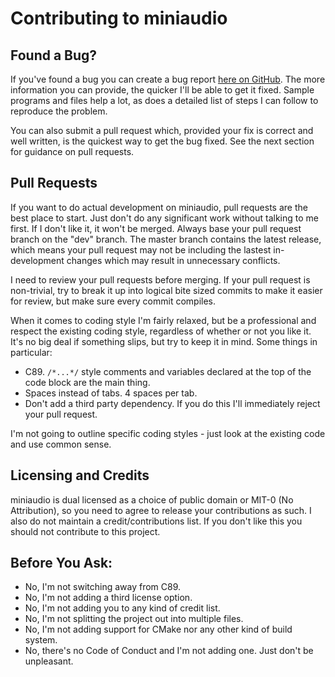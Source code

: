 Contributing to miniaudio
=========================

Found a Bug?
------------
If you've found a bug you can create a bug report [here on GitHub](https://github.com/dr-soft/miniaudio/issues).
The more information you can provide, the quicker I'll be able to get it fixed. Sample programs and files help a
lot, as does a detailed list of steps I can follow to reproduce the problem.

You can also submit a pull request which, provided your fix is correct and well written, is the quickest way to
get the bug fixed. See the next section for guidance on pull requests.


Pull Requests
-------------
If you want to do actual development on miniaudio, pull requests are the best place to start. Just don't do any
significant work without talking to me first. If I don't like it, it won't be merged. Always base your pull
request branch on the "dev" branch. The master branch contains the latest release, which means your pull request
may not be including the lastest in-development changes which may result in unnecessary conflicts.

I need to review your pull requests before merging. If your pull request is non-trivial, try to break it up into
logical bite sized commits to make it easier for review, but make sure every commit compiles.

When it comes to coding style I'm fairly relaxed, but be a professional and respect the existing coding style,
regardless of whether or not you like it. It's no big deal if something slips, but try to keep it in mind. Some
things in particular:
  * C89. `/*...*/` style comments and variables declared at the top of the code block are the main thing.
  * Spaces instead of tabs. 4 spaces per tab.
  * Don't add a third party dependency. If you do this I'll immediately reject your pull request.

I'm not going to outline specific coding styles - just look at the existing code and use common sense.


Licensing and Credits
---------------------
miniaudio is dual licensed as a choice of public domain or MIT-0 (No Attribution), so you need to agree to release
your contributions as such. I also do not maintain a credit/contributions list. If you don't like this you should
not contribute to this project.


Before You Ask:
---------------
* No, I'm not switching away from C89.
* No, I'm not adding a third license option.
* No, I'm not adding you to any kind of credit list.
* No, I'm not splitting the project out into multiple files.
* No, I'm not adding support for CMake nor any other kind of build system.
* No, there's no Code of Conduct and I'm not adding one. Just don't be unpleasant.